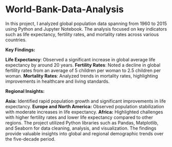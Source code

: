 # World-Bank-Data-Analysis
In this project, I analyzed global population data spanning from 1960 to 2015 using Python and Jupyter Notebook. The analysis focused on key indicators such as life expectancy, fertility rates, and mortality rates across various countries.

**Key Findings:**

**Life Expectancy**: Observed a significant increase in global average life expectancy by around 20 years.
**Fertility Rates**: Noted a decline in global fertility rates from an average of 5 children per woman to 2.5 children per woman.
**Mortality Rates**: Analyzed trends in mortality rates, highlighting improvements in healthcare and living standards.

**Regional Insights:**

**Asia:** Identified rapid population growth and significant improvements in life expectancy.
**Europe and North America:** Observed population stabilization with moderate increases in life expectancy.
**Africa:** Highlighted challenges with higher fertility rates and lower life expectancy compared to other regions.
The project utilized Python libraries such as Pandas, Matplotlib, and Seaborn for data cleaning, analysis, and visualization. The findings provide valuable insights into global and regional demographic trends over the five-decade period.
